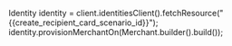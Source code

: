 Identity identity = client.identitiesClient().fetchResource("{{create_recipient_card_scenario_id}}");
identity.provisionMerchantOn(Merchant.builder().build());